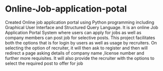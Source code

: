 # Online-Job-application-potal
Created Online job application portal using Python programming including Graphical User Interface and Structured Query Language. It is an online Job Application Portal System where users can apply for jobs as well as company members can post job for selective posts. This project facilitates both the options that is for login by users as well as usage by recruiters. On selecting the option of recruiter, it will then ask to register and then will redirect a page asking details of company name ,license number and further more requisites. It will also provide the recruiter with the options to select the required post to offer for job

